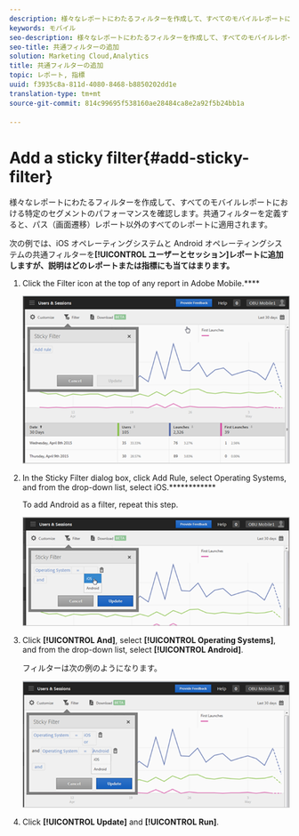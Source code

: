 ```yaml
---
description: 様々なレポートにわたるフィルターを作成して、すべてのモバイルレポートにおける特定のセグメントのパフォーマンスを確認します。共通フィルターを定義すると、パス（画面遷移）レポート以外のすべてのレポートに適用されます。
keywords: モバイル
seo-description: 様々なレポートにわたるフィルターを作成して、すべてのモバイルレポートにおける特定のセグメントのパフォーマンスを確認します。共通フィルターを定義すると、パス（画面遷移）レポート以外のすべてのレポートに適用されます。
seo-title: 共通フィルターの追加
solution: Marketing Cloud,Analytics
title: 共通フィルターの追加
topic: レポート, 指標
uuid: f3935c8a-811d-4080-8468-b8850202dd1e
translation-type: tm+mt
source-git-commit: 814c99695f538160ae28484ca8e2a92f5b24bb1a

---
```



# Add a sticky filter{#add-sticky-filter}

様々なレポートにわたるフィルターを作成して、すべてのモバイルレポートにおける特定のセグメントのパフォーマンスを確認します。共通フィルターを定義すると、パス（画面遷移）レポート以外のすべてのレポートに適用されます。

次の例では、iOS オペレーティングシステムと Android オペレーティングシステムの共通フィルターを&#x200B;**[!UICONTROL ユーザーとセッション]レポートに追加しますが、説明はどのレポートまたは指標にも当てはまります。**

1. Click the Filter icon at the top of any report in Adobe Mobile.****

   ![](assets/sticky-filters.png)

1. In the Sticky Filter dialog box, click Add Rule, select Operating Systems, and from the drop-down list, select iOS.************

   To add Android as a filter, repeat this step.

   ![](assets/sticky2.png)

1. Click **[!UICONTROL And]**, select **[!UICONTROL Operating Systems]**, and from the drop-down list, select **[!UICONTROL Android]**.

   フィルターは次の例のようになります。

   ![](assets/sticky3.png)

1. Click **[!UICONTROL Update]** and **[!UICONTROL Run]**.
